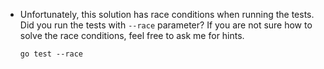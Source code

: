 - Unfortunately, this solution has race conditions when running the tests. Did you run the tests with `--race` parameter?
If you are not sure how to solve the race conditions, feel free to ask me for hints.

  `go test --race`
  